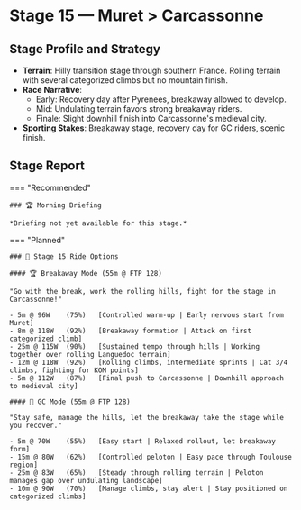 # Stage 15 — Muret > Carcassonne

## Stage Profile and Strategy

- **Terrain**: Hilly transition stage through southern France. Rolling terrain with several categorized climbs but no mountain finish.
- **Race Narrative**:
	- Early: Recovery day after Pyrenees, breakaway allowed to develop.
	- Mid: Undulating terrain favors strong breakaway riders.
	- Finale: Slight downhill finish into Carcassonne's medieval city.
- **Sporting Stakes**: Breakaway stage, recovery day for GC riders, scenic finish.

## Stage Report

=== "Recommended"

	### 🏆 Morning Briefing

	*Briefing not yet available for this stage.*

=== "Planned"

	### 🚴 Stage 15 Ride Options

	#### 🏆 Breakaway Mode (55m @ FTP 128)
	
	"Go with the break, work the rolling hills, fight for the stage in Carcassonne!"

	- 5m @ 96W    (75%)   [Controlled warm-up | Early nervous start from Muret]
	- 8m @ 118W   (92%)   [Breakaway formation | Attack on first categorized climb]
	- 25m @ 115W  (90%)   [Sustained tempo through hills | Working together over rolling Languedoc terrain]
	- 12m @ 118W  (92%)   [Rolling climbs, intermediate sprints | Cat 3/4 climbs, fighting for KOM points]
	- 5m @ 112W   (87%)   [Final push to Carcassonne | Downhill approach to medieval city]
	
	#### 🦺 GC Mode (55m @ FTP 128)

	"Stay safe, manage the hills, let the breakaway take the stage while you recover."

	- 5m @ 70W    (55%)   [Easy start | Relaxed rollout, let breakaway form]
	- 15m @ 80W   (62%)   [Controlled peloton | Easy pace through Toulouse region]
	- 25m @ 83W   (65%)   [Steady through rolling terrain | Peloton manages gap over undulating landscape]
	- 10m @ 90W   (70%)   [Manage climbs, stay alert | Stay positioned on categorized climbs]
